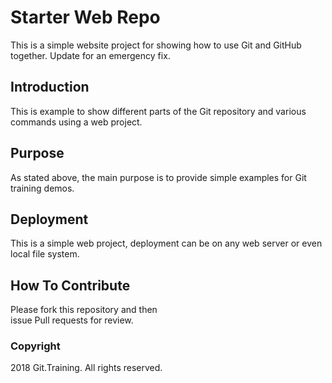# Starter Web Repo

This is a simple website project for 
showing how to use Git and GitHub together.
Update for an emergency fix.

## Introduction

This is example to show different parts
of the Git repository and various commands
using a web project.

## Purpose

As stated above, the main purpose is to 
provide simple examples for Git training
demos.

## Deployment

This is a simple web project, deployment 
can be on any web server or even local
file system.

## How To Contribute

Please fork this repository and then  
issue Pull requests for review.

### Copyright

2018 Git.Training. All rights reserved.